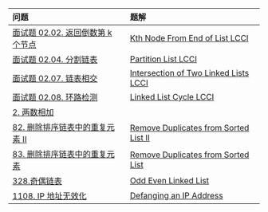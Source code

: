 | 问题                                                         | 题解                                                         |
| :----------------------------------------------------------- | :----------------------------------------------------------- |
| [面试题 02.02. 返回倒数第 k 个节点](https://leetcode-cn.com/problems/kth-node-from-end-of-list-lcci/) | [Kth Node From End of List LCCI](https://github.com/Rocketor/Leetcode-in-java/blob/master/Solution/code/KthToLast.java) |
| [面试题 02.04. 分割链表](https://leetcode-cn.com/problems/partition-list-lcci/) | [Partition List LCCI](https://github.com/Rocketor/Leetcode-in-java/blob/master/Solution/code/Partition.java) |
| [面试题 02.07. 链表相交](https://leetcode-cn.com/problems/intersection-of-two-linked-lists-lcci/) | [Intersection of Two Linked Lists LCCI](https://github.com/Rocketor/Leetcode-in-java/blob/master/Solution/code/GetIntersectionNode.java) |
| [面试题 02.08. 环路检测](https://leetcode-cn.com/problems/linked-list-cycle-lcci/) | [Linked List Cycle LCCI](https://github.com/Rocketor/Leetcode-in-java/blob/master/Solution/code/DetectCycle.java) |
| [2. 两数相加](https://leetcode-cn.com/problems/add-two-numbers/) |                                                              |
| [82. 删除排序链表中的重复元素 II](https://leetcode-cn.com/problems/remove-duplicates-from-sorted-list-ii/) | [Remove Duplicates from Sorted List II](https://github.com/Rocketor/Leetcode-in-java/blob/master/Solution/code/DeleteNonDuplicates.java) |
| [83. 删除排序链表中的重复元素](https://leetcode-cn.com/problems/remove-duplicates-from-sorted-list/) | [Remove Duplicates from Sorted List](https://github.com/Rocketor/Leetcode-in-java/blob/master/Solution/code/DeleteDuplicates.java) |
| [328.奇偶链表](https://leetcode-cn.com/problems/odd-even-linked-list/) | [Odd Even Linked List](https://github.com/Rocketor/Leetcode-in-java/blob/master/Solution/code/OddEvenList.java) |
| [1108. IP 地址无效化](https://leetcode-cn.com/problems/defanging-an-ip-address/) | [Defanging an IP Address](https://github.com/Rocketor/Leetcode-in-java/blob/master/Solution/code/DefangIPaddr.java) |


